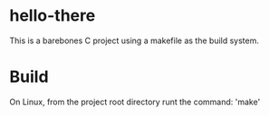 # hello-there

This is a barebones C project using a makefile as the build system.

# Build
On Linux, from the project root directory runt the command: 'make'
